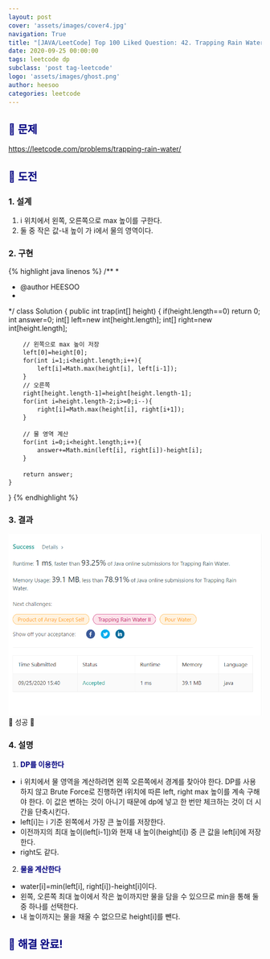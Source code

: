 ```yaml
---
layout: post
cover: 'assets/images/cover4.jpg'
navigation: True
title: "[JAVA/LeetCode] Top 100 Liked Question: 42. Trapping Rain Water"
date: 2020-09-25 00:00:00
tags: leetcode dp
subclass: 'post tag-leetcode'
logo: 'assets/images/ghost.png'
author: heesoo
categories: leetcode
---
```

## <span style="color:navy">👀 문제</span>
<https://leetcode.com/problems/trapping-rain-water/>

## <span style="color:navy">👊 도전</span>

### 1. 설계
1. i 위치에서 왼쪽, 오른쪽으로 max 높이를 구한다.
2. 둘 중 작은 값-내 높이 가 i에서 물의 영역이다.

### 2. 구현 
{% highlight java linenos %}
/**
 *
 * @author HEESOO
 *
 */
class Solution {
    public int trap(int[] height) {
        if(height.length==0) return 0;
        int answer=0;
        int[] left=new int[height.length];
        int[] right=new int[height.length];
        
        // 왼쪽으로 max 높이 저장
        left[0]=height[0]; 
        for(int i=1;i<height.length;i++){
            left[i]=Math.max(height[i], left[i-1]);
        }
        // 오른쪽
        right[height.length-1]=height[height.length-1];
        for(int i=height.length-2;i>=0;i--){
            right[i]=Math.max(height[i], right[i+1]);
        }
        
        // 물 영역 계산
        for(int i=0;i<height.length;i++){
            answer+=Math.min(left[i], right[i])-height[i];
        }
        
        return answer;
    }
    
}
{% endhighlight %}

### 3. 결과
![실행결과](./assets/images/200925_1.PNG)
🤟 성공 🤟  

### 4. 설명
1. **<span style="color:navy">DP를 이용한다</span>**
- i 위치에서 물 영역을 계산하려면 왼쪽 오른쪽에서 경계를 찾아야 한다. DP를 사용하지 않고 Brute Force로 진행하면 i위치에 따른 left, right max 높이를 계속 구해야 한다. 이 값은 변하는 것이 아니기 때문에 dp에 넣고 한 번만 체크하는 것이 더 시간을 단축시킨다.
- left[i]는 i 기준 왼쪽에서 가장 큰 높이를 저장한다.
- 이전까지의 최대 높이(left[i-1])와 현재 내 높이(height[i]) 중 큰 값을 left[i]에 저장한다.
- right도 같다.

2. **<span style="color:navy">물을 계산한다</span>**
- water[i]=min(left[i], right[i])-height[i]이다.
- 왼쪽, 오른쪽 최대 높이에서 작은 높이까지만 물을 담을 수 있으므로 min을 통해 둘 중 하나를 선택한다.
- 내 높이까지는 물을 채울 수 없으므로 height[i]를 뺀다.
  
## <span style="color:navy">👏 해결 완료!</span>
